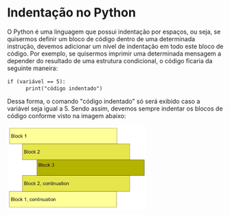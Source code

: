 # Indentação no Python

O Python é uma linguagem que possui indentação por espaços, ou seja, se quisermos definir um bloco de código dentro de uma determinada instrução, devemos adicionar um nível de indentação em todo este bloco de código. Por exemplo, se quisermos imprimir uma determinada mensagem a depender do resultado de uma estrutura condicional, o código ficaria da seguinte maneira:

```
if (variável == 5):
      print("código indentado")

```


Dessa forma, o comando "código indentado" só será exibido caso a variável seja igual a 5. Sendo assim, devemos sempre indentar os blocos de código conforme visto na imagem abaixo:

![image](rId7fo021gzj.1ty.png)